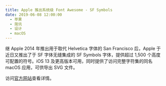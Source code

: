 ```yaml
---
title: Apple 推出系统级 Font Awesome - SF Symbols
date: 2019-06-08 12:00:00
  - 苹果
  - 简讯
  - 设计
  - macOS
---
```


继 Apple 2014 年推出用于取代 Helvetica 字体的 San Francisco 后，Apple 于近日又推出了于 SF 字体无缝集成的 SF Symbols 字体，提供超过 1,500 个高度可配置的符号。iOS 13 及更高版本可用，同时提供了访问完整字符集的同名 macOS 应用，可供导出 SVG 文件。 

访问[官方网站](https://developer.apple.com/design/human-interface-guidelines/sf-symbols/overview/)查看详情。